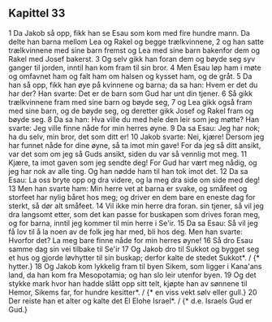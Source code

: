 ## Kapittel 33

1 Da Jakob så opp, fikk han se Esau som kom med fire hundre mann. Da delte han barna mellom Lea og Rakel og begge trælkvinnene,
2 og han satte trælkvinnene med sine barn fremst og Lea med sine barn bakenfor dem og Rakel med Josef bakerst.
3 Og selv gikk han foran dem og bøyde seg syv ganger til jorden, inntil han kom fram til sin bror.
4 Men Esau løp ham i møte og omfavnet ham og falt ham om halsen og kysset ham, og de gråt.
5 Da han så opp, fikk han øye på kvinnene og barna; da sa han: Hvem er det du har der? Han svarte: Det er de barn som Gud har unt din tjener.
6 Så gikk trælkvinnene fram med sine barn og bøyde seg,
7 og Lea gikk også fram med sine barn, og de bøyde seg, og deretter gikk Josef og Rakel fram og bøyde seg.
8 Da sa han: Hva ville du med hele den leir som jeg møtte? Han svarte: Jeg ville finne nåde for min herres øyne.
9 Da sa Esau: Jeg har nok; ha du selv, min bror, det som ditt er!
10 Jakob svarte: Nei, kjære! Dersom jeg har funnet nåde for dine øyne, så ta imot min gave! For da jeg så ditt ansikt, var det som om jeg så Guds ansikt, siden du var så vennlig mot meg.
11 Kjære, ta imot gaven som jeg sendte deg! For Gud har vært meg nådig, og jeg har nok av alle ting. Og han nødde ham til han tok imot det.
12 Da sa Esau: La oss bryte opp og dra videre, og la meg dra side om side med deg!
13 Men han svarte ham: Min herre vet at barna er svake, og småfeet og storfeet har nylig båret hos meg; og driver en dem bare en eneste dag for sterkt, så dør alt småfeet.
14 Vil ikke min herre dra foran. sin tjener, så vil jeg dra langsomt etter, som det kan passe for buskapen som drives foran meg, og for barna, inntil jeg kommer til min herre i Se'ir.
15 Da sa Esau: Så vil jeg få lov til å la noen av de folk jeg har med, bli hos deg. Men han svarte: Hvorfor det? La meg bare finne nåde for min herres øyne!
16 Så dro Esau samme dag sin vei tilbake til Se'ir
17 Og Jakob dro til Sukkot og bygget seg et hus og gjorde løvhytter til sin buskap; derfor kalte de stedet Sukkot*. / {* hytter.}
18 Og Jakob kom lykkelig fram til byen Sikem, som ligger i Kana'ans land, da han kom fra Mesopotamia; og han slo leir utenfor byen.
19 Og det stykke mark hvor han hadde slått opp sitt telt, kjøpte han av sønnene til Hemor, Sikems far, for hundre kesitter*. / {* en viss vekt sølv eller gull.}
20 Der reiste han et alter og kalte det El Elohe Israel*. / {* d.e. Israels Gud er Gud.}
